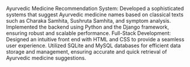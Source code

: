 Ayurvedic Medicine Recommendation System: Developed a sophisticated
systems that suggest Ayurvedic medicine names based on classical texts such as
Charaka Samhita, Sushruta Samhita, and symptom analysis. Implemented the
backend using Python and the Django framework, ensuring robust and scalable
performance.
Full-Stack Development: Designed an intuitive front end with HTML and CSS
to provide a seamless user experience. Utilized SQLite and MySQL databases
for efficient data storage and management, ensuring accurate and quick
retrieval of Ayurvedic medicine suggestions.
